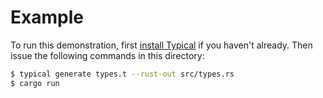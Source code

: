 # Example

To run this demonstration, first [install Typical](https://github.com/stepchowfun/typical#installation-instructions) if you haven't already. Then issue the following commands in this directory:

```sh
$ typical generate types.t --rust-out src/types.rs
$ cargo run
```
